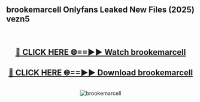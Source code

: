 <h2>brookemarcell Onlyfans Leaked New Files (2025) vezn5</h2>
<br>
<div align="center">
<h2><a href="https://mediafiles.top/brookemarcell&ref=git" rel="nofollow">🔴 CLICK HERE 🌐==►► Watch brookemarcell</a></h2>
<h2><a href="https://mediafiles.top/brookemarcell&ref=git" rel="nofollow">🔴 CLICK HERE 🌐==►► Download brookemarcell</a></h2>
<br>
<a href="https://mediafiles.top/brookemarcell&ref=git" rel="nofollow" data-target="animated-image.originalLink"><img src="https://i.ibb.co.com/xMMVF88/686577567.gif" alt="brookemarcell" style="max-width: 100%; display: inline-block;" data-target="animated-image.originalImage"></a>
</div>
<br>
<br>